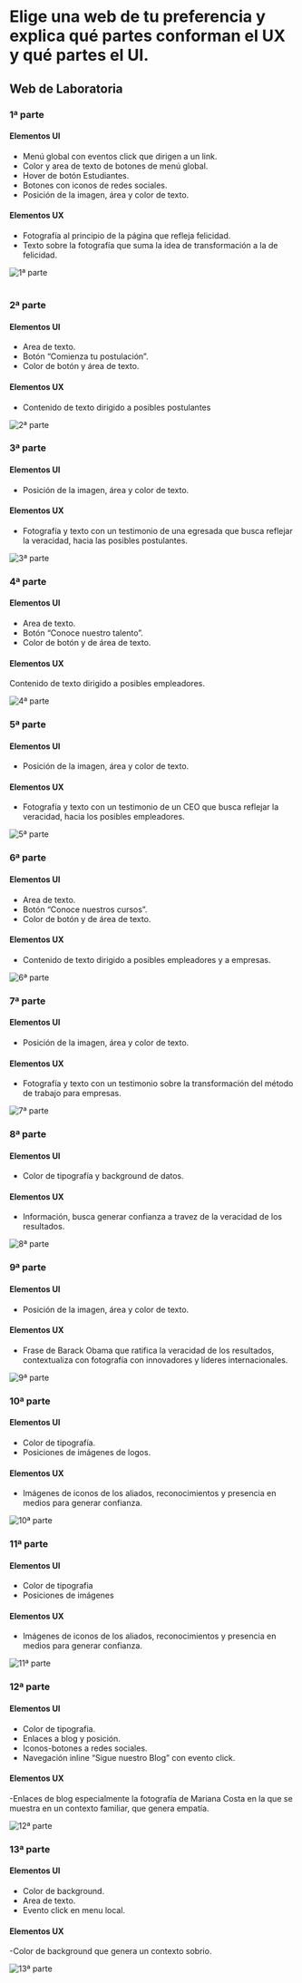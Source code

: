 # Elige una web de tu preferencia y explica qué partes conforman el UX y qué partes el UI.

## Web de Laboratoria


### 1ª parte
#### Elementos UI
- Menú global con eventos click que dirigen a un link.
- Color y area de texto de botones de menú global.
- Hover de botón Estudiantes.
- Botones con iconos de redes sociales.
- Posición de la imagen, área y color de texto.

#### Elementos UX
- Fotografía al principio de la página que refleja felicidad.
- Texto sobre la fotografía que suma la idea de transformación a la de felicidad.

![1ª parte](images/ux-ui/1.png)

#


### 2ª parte
#### Elementos UI
- Area de texto.
- Botón “Comienza tu postulación”.
- Color de botón y área de texto.

#### Elementos UX
- Contenido de texto dirigido a posibles postulantes

![2ª parte](images/ux-ui/2.png)




### 3ª parte
#### Elementos UI
- Posición de la imagen, área y color de texto.

#### Elementos UX
- Fotografía y texto con un testimonio de una egresada que busca reflejar la veracidad, hacia las posibles postulantes.

![3ª parte](images/ux-ui/3.png)




### 4ª parte
#### Elementos UI
- Area de texto.
- Botón “Conoce nuestro talento”.
- Color de botón y de área de texto.

#### Elementos UX
Contenido de texto dirigido a posibles empleadores.

![4ª parte](images/ux-ui/4.png)




### 5ª parte
#### Elementos UI
- Posición de la imagen, área y color de texto.

#### Elementos UX
- Fotografía y texto con un testimonio de un CEO que busca reflejar la veracidad, hacia los posibles empleadores.

![5ª parte](images/ux-ui/5.png)




### 6ª parte
#### Elementos UI
- Area de texto.
- Botón “Conoce nuestros cursos”.
- Color de botón y de área de texto.


#### Elementos UX
- Contenido de texto dirigido a posibles empleadores y a empresas.

![6ª parte](images/ux-ui/6.png)




### 7ª parte
#### Elementos UI
- Posición de la imagen, área y color de texto.

#### Elementos UX
- Fotografía y texto con un testimonio sobre la transformación del método de trabajo para empresas.

![7ª parte](images/ux-ui/7.png)




### 8ª parte
#### Elementos UI
- Color de tipografía y background de datos.

#### Elementos UX
- Información, busca generar confianza a travez de la veracidad de los resultados.

![8ª parte](images/ux-ui/8.png)




### 9ª parte
#### Elementos UI
- Posición de la imagen, área y color de texto.

#### Elementos UX
- Frase de Barack Obama que ratifica la veracidad de los resultados, contextualiza con fotografía con innovadores y líderes internacionales.

![9ª parte](images/ux-ui/9.png)




### 10ª parte
#### Elementos UI
- Color de tipografía.
- Posiciones de imágenes de logos.

#### Elementos UX
- Imágenes de iconos de los aliados, reconocimientos y presencia en medios para generar confianza.

![10ª parte](images/ux-ui/10.png)




### 11ª parte
#### Elementos UI
- Color de tipografia
- Posiciones de imágenes

#### Elementos UX
- Imágenes de iconos de los aliados, reconocimientos y presencia en medios para generar confianza.

![11ª parte](images/ux-ui/11.png)




### 12ª parte
#### Elementos UI
- Color de tipografia.
- Enlaces a blog y posición.
- Iconos-botones a redes sociales.
- Navegación inline “Sigue nuestro Blog” con evento click.

#### Elementos UX
-Enlaces de blog especialmente la fotografía de Mariana Costa en la que se muestra en un contexto familiar, que genera empatía.

![12ª parte](images/ux-ui/12.png)




### 13ª parte
#### Elementos UI
- Color de background.
- Area de texto.
- Evento click en menu local.

#### Elementos UX
-Color de background que genera un contexto sobrio.

![13ª parte](images/ux-ui/13.png)

